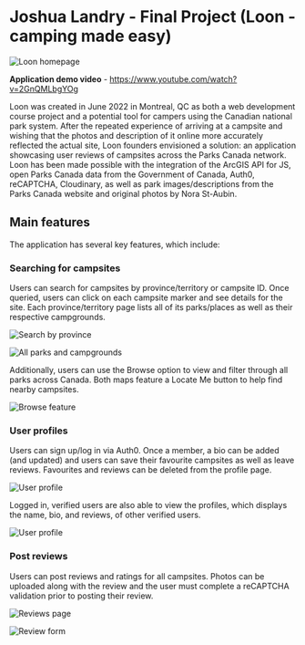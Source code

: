 # Joshua Landry - Final Project (Loon - camping made easy)

![Loon homepage](https://res.cloudinary.com/dlfu6niut/image/upload/v1655145870/Screen_Shot_2022-06-13_at_14.42.19_PM_ny0jne.png)

**Application demo video** - https://www.youtube.com/watch?v=2GnQMLbgYOg

Loon was created in June 2022 in Montreal, QC as both a web development course project and a potential tool for campers using the Canadian national park system. After the repeated experience of arriving at a campsite and wishing that the photos and description of it online more accurately reflected the actual site, Loon founders envisioned a solution: an application showcasing user reviews of campsites across the Parks Canada network. Loon has been made possible with the integration of the ArcGIS API for JS, open Parks Canada data from the Government of Canada, Auth0, reCAPTCHA, Cloudinary, as well as park images/descriptions from the Parks Canada website and original photos by Nora St-Aubin.

## Main features

The application has several key features, which include:

### Searching for campsites

Users can search for campsites by province/territory or campsite ID.  Once queried, users can click on each campsite marker and see details for the site.  Each province/territory page lists all of its parks/places as well as their respective campgrounds.

![Search by province](https://res.cloudinary.com/dlfu6niut/image/upload/v1655144009/Screen_Shot_2022-06-13_at_14.11.05_PM_u5gbhn.png)

![All parks and campgrounds](https://res.cloudinary.com/dlfu6niut/image/upload/v1655144008/Screen_Shot_2022-06-13_at_14.11.21_PM_gfjivd.png)

Additionally, users can use the Browse option to view and filter through all parks across Canada.  Both maps feature a Locate Me button to help find nearby campsites.

![Browse feature](https://res.cloudinary.com/dlfu6niut/image/upload/v1655144011/Screen_Shot_2022-06-13_at_14.12.10_PM_xzbj6k.png)

### User profiles

Users can sign up/log in via Auth0.  Once a member, a bio can be added (and updated) and users can save their favourite campsites as well as leave reviews.  Favourites and reviews can be deleted from the profile page.

![User profile](https://res.cloudinary.com/dlfu6niut/image/upload/v1655145869/Screen_Shot_2022-06-13_at_14.43.19_PM_v8vdhy.png)

Logged in, verified users are also able to view the profiles, which displays the name, bio, and reviews, of other verified users.

![User profile](https://res.cloudinary.com/dlfu6niut/image/upload/v1655146498/Screen_Shot_2022-06-13_at_14.54.36_PM_sweocj.png)

### Post reviews

Users can post reviews and ratings for all campsites.  Photos can be uploaded along with the review and the user must complete a reCAPTCHA validation prior to posting their review.

![Reviews page](https://res.cloudinary.com/dlfu6niut/image/upload/v1655145869/Screen_Shot_2022-06-13_at_14.43.39_PM_wmubei.png)

![Review form](https://res.cloudinary.com/dlfu6niut/image/upload/v1655145868/Screen_Shot_2022-06-13_at_14.43.55_PM_fjtmdn.png)
